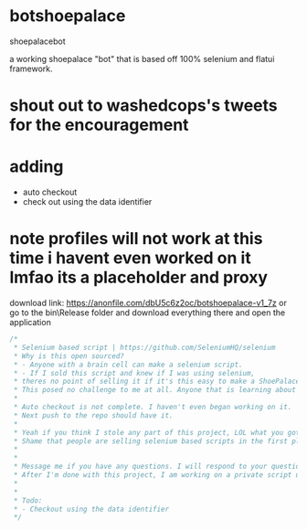 # botshoepalace
shoepalacebot

a working shoepalace "bot" that is based off 100% selenium and flatui framework.
# shout out to washedcops's tweets for the encouragement

# adding
- auto checkout
- check out using the data identifier

# note profiles will not work at this time i havent even worked on it lmfao its a placeholder and proxy

download link: https://anonfile.com/dbU5c6z2oc/botshoepalace-v1_7z
or go to the bin\Release folder and download everything there and open the application

```cs
/*
 * Selenium based script | https://github.com/SeleniumHQ/selenium
 * Why is this open sourced?
 * - Anyone with a brain cell can make a selenium script.
 * - If I sold this script and knew if I was using selenium,
 * theres no point of selling it if it's this easy to make a ShoePalace selenium script.
 * This posed no challenge to me at all. Anyone that is learning about Selenium can easily replicate this in a better fashion.
 *
 * Auto checkout is not complete. I haven't even began working on it. 
 * Next push to the repo should have it. 
 * 
 * Yeah if you think I stole any part of this project, LOL what you gotta say, compare your project to mine you fucking skid
 * Shame that people are selling selenium based scripts in the first place.
 * 
 * 
 * Message me if you have any questions. I will respond to your questions. 
 * After I'm done with this project, I am working on a private script using Puppeteer. 
 * 
 * 
 * Todo:
 * - Checkout using the data identifier 
 */
 ```
